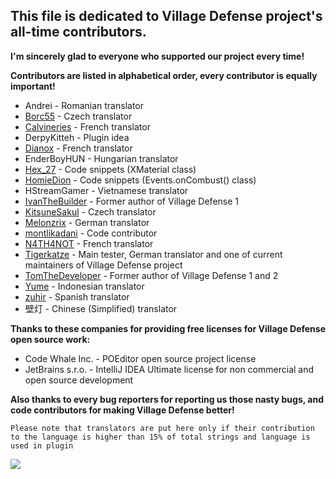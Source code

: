 ## This file is dedicated to **Village Defense** project's all-time contributors.

**I'm sincerely glad to everyone who supported our project every time!**

**Contributors are listed in alphabetical order, every contributor is equally important!**
* Andrei - Romanian translator
* [Borc55](https://www.spigotmc.org/members/borc55.108890/) - Czech translator
* [Calvineries](https://www.spigotmc.org/members/calvineries.120470/) - French translator
* DerpyKitteh - Plugin idea
* [Dianox](https://www.spigotmc.org/members/dianox.74931/) - French translator
* EnderBoyHUN - Hungarian translator
* [Hex_27](https://www.spigotmc.org/members/hex_27.23764/) - Code snippets (XMaterial class)
* [HomieDion](https://www.spigotmc.org/members/homiedion.118743/) - Code snippets (Events.onCombust() class)
* HStreamGamer - Vietnamese translator
* [IvanTheBuilder](https://www.spigotmc.org/members/ivanthebuilder.18881/) - Former author of Village Defense 1
* [KitsuneSakul](https://www.spigotmc.org/members/kitsunesakul.61401/) - Czech translator
* [Melonzrix](https://www.spigotmc.org/members/melongun77.147284/) - German translator
* [montlikadani](https://www.spigotmc.org/members/toldi.251100/) - Code contributor
* [N4TH4NOT](https://www.spigotmc.org/members/n4th4not.400311/) - French translator
* [Tigerkatze](https://www.spigotmc.org/members/tigerkatze.414545/) - Main tester, German translator and one of current maintainers of Village Defense project
* [TomTheDeveloper](https://www.spigotmc.org/members/tomthedeveloper.4729/) - Former author of Village Defense 1 and 2
* [Yume](https://www.spigotmc.org/members/demonmugen.310240/) - Indonesian translator
* [zuhir](https://www.spigotmc.org/members/zuhir.31452/) - Spanish translator
* 壁灯 - Chinese (Simplified) translator

**Thanks to these companies for providing free licenses for Village Defense open source work:**
* Code Whale Inc. - POEditor open source project license
* JetBrains s.r.o. - IntelliJ IDEA Ultimate license for non commercial and open source development

**Also thanks to every bug reporters for reporting us those nasty bugs, and code contributors for making Village Defense better!**

`Please note that translators are put here only if their contribution to the language is higher than 15% of total strings and language is used in plugin`

![](https://i.imgur.com/LFakRC8.png)

